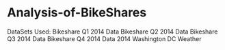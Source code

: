 # Analysis-of-BikeShares

DataSets Used: 
Bikeshare Q1 2014 Data
Bikeshare Q2 2014 Data
Bikeshare Q3 2014 Data
Bikeshare Q4 2014 Data
2014 Washington DC Weather
